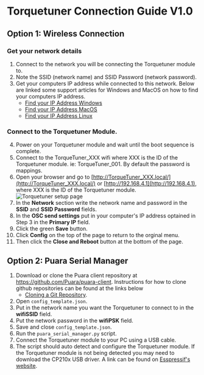 # Torquetuner Connection Guide V1.0

## Option 1: Wireless Connection
### Get your network details
1. Connect to the network you will be connecting the Torquetuner module to.
2. Note the SSID (network name) and SSID Password (network password).
3. Get your computers IP address while connected to this network. Below are linked some support articles for Windows and MacOS on how to find your computers IP address.
    - [Find your IP Address Windows](https://support.microsoft.com/en-us/windows/find-your-ip-address-in-windows-f21a9bbc-c582-55cd-35e0-73431160a1b9)
    - [Find your IP Address MacOS](https://discussions.apple.com/thread/253927735)
    - [Find your IP Address Linux](https://opensource.com/article/18/5/how-find-ip-address-linux)

### Connect to the Torquetuner Module.
4. Power on your Torquetuner module and wait until the boot sequence is complete.
5. Connect to the TorqueTuner_XXX wifi where XXX is the ID of the Torquetuner module. ie: TorqueTuner_001. By default the password is mappings.
6. Open your browser and go to [http://TorqueTuner_XXX.local/](http://TorqueTuner_XXX.local/) or [http://192.168.4.1](http://192.168.4.1), where XXX is the ID of the Torquetuner module.
![Torquetuner setup page](/images/torquetuner_setup.png "Torquetuner wifi setup page")
7. In the __Network__ section write the network name and password in the __SSID__ and __SSID Password__ fields. 
8. In the __OSC send settings__ put in your computer's IP address optained in Step 3 in the __Primary IP__ field.
8. Click the green __Save__ button.
6. Click __Config__ on the top of the page to return to the orginal menu.
7. Then click the __Close and Reboot__ button at the bottom of the page.

## Option 2: Puara Serial Manager
1. Download or clone the Puara client repository at https://github.com/Puara/puara-client. Instructions for how to clone github repositories can be found at the links below
    - [Cloning a Git Repository](https://docs.github.com/en/repositories/creating-and-managing-repositories/cloning-a-repository).
2. Open `config_template.json`.
3. Put in the network name you want the Torquetuner to connect to in the __wifiSSID__ field.
4. Put the network password in the __wifiPSK__ field.
5. Save and close `config_template.json`.
6. Run the `puara_serial_manager.py` script.
7. Connect the Torquetuner module to your PC using a USB cable.
8. The script should auto detect and configure the Torquetuner module. If the Torquetuner module is not being detected you may need to download the CP210x USB driver. A link can be found on [Esspressif's website](https://docs.espressif.com/projects/esp-idf/en/latest/esp32/get-started/establish-serial-connection.html).